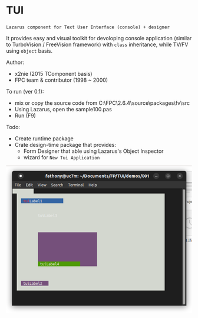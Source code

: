 # TUI
`Lazarus component for Text User Interface (console) + designer`

It provides easy and visual toolkit for devoloping console application
(similar to TurboVision / FreeVision framework) with `class` inheritance,
while TV/FV using `object` basis.

Author:
  - x2nie (2015 TComponent basis)
  - FPC team & contributor (1998 ~ 2000)
  

To run (ver 0.1):
  * mix or copy the source code from C:\FPC\2.6.4\source\packages\fv\src
  * Using Lazarus, open the sample100.pas 
  * Run (F9)
  
Todo:
* Create runtime package
* Crate design-time package that provides:
  * Form Designer that able using Lazarus's Object Inspector
  * wizard for `New Tui Application`

![Preview Running](doc/2022-08-19_09-39.png)
